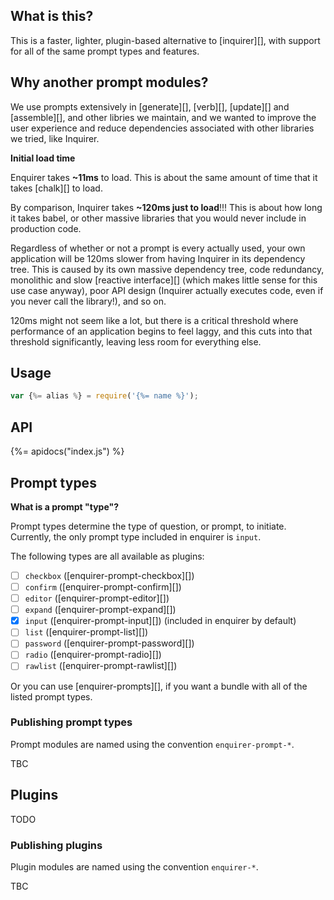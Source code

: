 ## What is this?

This is a faster, lighter, plugin-based alternative to [inquirer][], with support for all of the same prompt types and features. 

## Why another prompt modules?

We use prompts extensively in [generate][], [verb][], [update][] and [assemble][], and other libries we maintain, and we wanted to improve the user experience and reduce dependencies associated with other libraries we tried, like Inquirer. 

**Initial load time**

Enquirer takes **~11ms** to load. This is about the same amount of time that it takes [chalk][] to load.

By comparison, Inquirer takes **~120ms just to load**!!! This is about how long it takes babel, or other massive libraries that you would never include in production code.

Regardless of whether or not a prompt is every actually used, your own application will be 120ms slower from having Inquirer in its dependency tree. This is caused by its own massive dependency tree, code redundancy, monolithic and slow [reactive interface][] (which makes little sense for this use case anyway), poor API design (Inquirer actually executes code, even if you never call the library!), and so on. 

120ms might not seem like a lot, but there is a critical threshold where performance of an application begins to feel laggy, and this cuts into that threshold significantly, leaving less room for everything else.

## Usage

```js
var {%= alias %} = require('{%= name %}');
```

## API

{%= apidocs("index.js") %}

## Prompt types

**What is a prompt "type"?**

Prompt types determine the type of question, or prompt, to initiate. Currently, the only prompt type included in enquirer is `input`. 

The following types are all available as plugins:

- [ ] `checkbox` ([enquirer-prompt-checkbox][])
- [ ] `confirm` ([enquirer-prompt-confirm][])
- [ ] `editor` ([enquirer-prompt-editor][])
- [ ] `expand` ([enquirer-prompt-expand][])
- [x] `input` ([enquirer-prompt-input][]) (included in enquirer by default)
- [ ] `list` ([enquirer-prompt-list][])
- [ ] `password` ([enquirer-prompt-password][])
- [ ] `radio` ([enquirer-prompt-radio][])
- [ ] `rawlist` ([enquirer-prompt-rawlist][])

Or you can use [enquirer-prompts][], if you want a bundle with all of the listed prompt types.

### Publishing prompt types

Prompt modules are named using the convention `enquirer-prompt-*`.

TBC

## Plugins

TODO

### Publishing plugins

Plugin modules are named using the convention `enquirer-*`.

TBC

[rx]: https://github.com/SBoudrias/Inquirer.js#reactive-interface